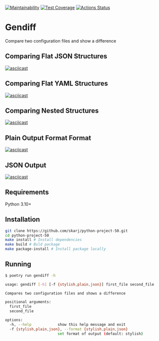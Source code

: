[![Maintainability](https://api.codeclimate.com/v1/badges/e3ca9c69384cf7c1a059/maintainability)](https://codeclimate.com/github/skarj/python-project-50/maintainability)
[![Test Coverage](https://api.codeclimate.com/v1/badges/e3ca9c69384cf7c1a059/test_coverage)](https://codeclimate.com/github/skarj/python-project-50/test_coverage)
[![Actions Status](https://github.com/skarj/python-project-50/actions/workflows/hexlet-check.yml/badge.svg)](https://github.com/skarj/python-project-50/actions)

# Gendiff
Compare two configuration files and show a difference

## Comparing Flat JSON Structures
[![asciicast](https://asciinema.org/a/SsBKw8ltMnzvloEFNNaA1amAk.svg)](https://asciinema.org/a/SsBKw8ltMnzvloEFNNaA1amAk)

## Comparing Flat YAML Structures
[![asciicast](https://asciinema.org/a/odiQTC7zoItiOWDkEnT1cnGKf.svg)](https://asciinema.org/a/odiQTC7zoItiOWDkEnT1cnGKf)

## Comparing Nested Structures
[![asciicast](https://asciinema.org/a/J3fSU7N5qn1s19mX9qN6nuUQc.svg)](https://asciinema.org/a/J3fSU7N5qn1s19mX9qN6nuUQc)

## Plain Output Format Format
[![asciicast](https://asciinema.org/a/QyP6qqGnw9RR72FpJyL6G26eI.svg)](https://asciinema.org/a/QyP6qqGnw9RR72FpJyL6G26eI)

## JSON Output
[![asciicast](https://asciinema.org/a/YLUnVgV24LdRLvAp7BR3qHFzc.svg)](https://asciinema.org/a/YLUnVgV24LdRLvAp7BR3qHFzc)

## Requirements

Python 3.10+

## Installation

```bash
git clone https://github.com/skarj/python-project-50.git
cd python-project-50
make install # Install dependencies
make build # Buld package
make package-install # Install package locally
```

## Running
```bash
$ poetry run gendiff -h

usage: gendiff [-h] [-f {stylish,plain,json}] first_file second_file

Compares two configuration files and shows a difference

positional arguments:
  first_file
  second_file

options:
  -h, --help            show this help message and exit
  -f {stylish,plain,json}, --format {stylish,plain,json}
                        set format of output (default: stylish)
```
